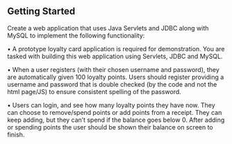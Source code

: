 ## Getting Started

Create a web application that uses Java Servlets and JDBC along with MySQL to implement
the following functionality:

• A prototype loyalty card application is required for demonstration. You are tasked
with building this web application using Servlets, JDBC and MySQL.

• When a user registers (with their chosen username and password), they are
automatically given 100 loyalty points. Users should register providing a username
and password that is double checked (by the code and not the html page/JS) to ensure
consistent spelling of the password.

• Users can login, and see how many loyalty points they have now. They can choose to
remove/spend points or add points from a receipt. They can keep adding, but they
can’t spend if the balance goes below 0. After adding or spending points the user
should be shown their balance on screen to finish.
